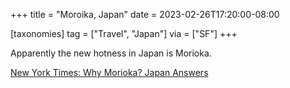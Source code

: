 +++
title = "Moroika, Japan"
date = 2023-02-26T17:20:00-08:00

[taxonomies]
tag = ["Travel", "Japan"]
via = ["SF"]
+++

Apparently the new hotness in Japan is Morioka.

<!-- more -->

[New York Times: Why Morioka? Japan Answers](https://www.nytimes.com/2023/02/17/insider/why-morioka-japan-answers.html)

